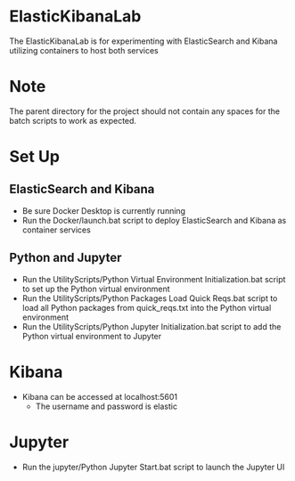 # ElasticKibanaLab
The ElasticKibanaLab is for experimenting with ElasticSearch and Kibana utilizing containers to host both services

# Note
The parent directory for the project should not contain any spaces for the batch scripts to work as expected.

# Set Up

## ElasticSearch and Kibana
* Be sure Docker Desktop is currently running
* Run the Docker/launch.bat script to deploy ElasticSearch and Kibana as container services

## Python and Jupyter
* Run the UtilityScripts/Python Virtual Environment Initialization.bat script to set up the Python virtual environment
* Run the UtilityScripts/Python Packages Load Quick Reqs.bat script to load all Python packages from quick_reqs.txt into the Python virtual environment
* Run the UtilityScripts/Python Jupyter Initialization.bat script to add the Python virtual environment to Jupyter

# Kibana
* Kibana can be accessed at localhost:5601
    * The username and password is elastic

# Jupyter
* Run the jupyter/Python Jupyter Start.bat script to launch the Jupyter UI
